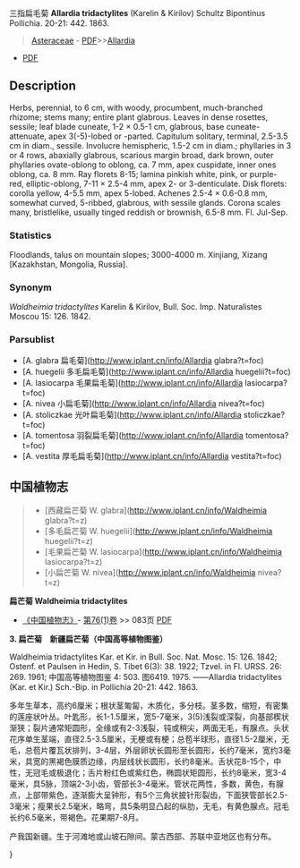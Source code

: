 三指扁毛菊 **Allardia tridactylites** (Karelin & Kirilov) Schultz Bipontinus Pollichia. 20-21: 442. 1863.

> [Asteraceae](http://www.iplant.cn/info/Asteraceae?t=foc) - [PDF](http://www.iplant.cn/foc/pdf/Asteraceae.pdf)>>[Allardia](http://www.iplant.cn/info/Allardia?t=foc)
 - [PDF](http://www.iplant.cn/foc/pdf/Allardia.pdf)

## Description

Herbs, perennial, to 6 cm, with woody, procumbent, much-branched rhizome; stems many; entire plant glabrous. Leaves in dense rosettes, sessile; leaf blade cuneate, 1-2 × 0.5-1 cm, glabrous, base cuneate-attenuate, apex 3(-5)-lobed or -parted. Capitulum solitary, terminal, 2.5-3.5 cm in diam., sessile. Involucre hemispheric, 1.5-2 cm in diam.; phyllaries in 3 or 4 rows, abaxially glabrous, scarious margin broad, dark brown, outer phyllaries ovate-oblong to oblong, ca. 7 mm, apex cuspidate, inner ones oblong, ca. 8 mm. Ray florets 8-15; lamina pinkish white, pink, or purple-red, elliptic-oblong, 7-11 × 2.5-4 mm, apex 2- or 3-denticulate. Disk florets: corolla yellow, 4-5.5 mm, apex 5-lobed. Achenes 2.5-4 × 0.6-0.8 mm, somewhat curved, 5-ribbed, glabrous, with sessile glands. Corona scales many, bristlelike, usually tinged reddish or brownish, 6.5-8 mm. Fl. Jul-Sep.

### Statistics
Floodlands, talus on mountain slopes; 3000-4000 m. Xinjiang, Xizang [Kazakhstan, Mongolia, Russia].

### Synonym
*Waldheimia tridactylites* Karelin & Kirilov, Bull. Soc. Imp. Naturalistes Moscou 15: 126. 1842.

### Parsublist

* [A.  glabra  扁毛菊](http://www.iplant.cn/info/Allardia glabra?t=foc)
* [A.  huegelii  多毛扁毛菊](http://www.iplant.cn/info/Allardia huegelii?t=foc)
* [A.  lasiocarpa  毛果扁毛菊](http://www.iplant.cn/info/Allardia lasiocarpa?t=foc)
* [A.  nivea  小扁毛菊](http://www.iplant.cn/info/Allardia nivea?t=foc)
* [A.  stoliczkae  光叶扁毛菊](http://www.iplant.cn/info/Allardia stoliczkae?t=foc)
* [A.  tomentosa  羽裂扁毛菊](http://www.iplant.cn/info/Allardia tomentosa?t=foc)
* [A.  vestita  厚毛扁毛菊](http://www.iplant.cn/info/Allardia vestita?t=foc)


## 中国植物志

> * [西藏扁芒菊  W.  glabra](http://www.iplant.cn/info/Waldheimia glabra?t=z)
> * [多毛扁芒菊  W.  huegelii](http://www.iplant.cn/info/Waldheimia huegelii?t=z)
> * [毛果扁芒菊  W.  lasiocarpa](http://www.iplant.cn/info/Waldheimia lasiocarpa?t=z)
> * [小扁芒菊  W.  nivea](http://www.iplant.cn/info/Waldheimia nivea?t=z)


**扁芒菊 Waldheimia tridactylites**

* [《中国植物志》](http://www.iplant.cn/frps)- [第76(1)卷](http://www.iplant.cn/frps/vol/76(1)) >> 083页 [PDF](http://www.iplant.cn/frps/pdf/76(1)/083a.PDF)


**3. 扁芒菊　新疆扁芒菊（中国高等植物图鉴）**

Waldheimia tridactylites Kar. et Kir. in Bull. Soc. Nat. Mosc. 15: 126. 1842; Ostenf. et Paulsen in Hedin, S. Tibet 6(3): 38. 1922; Tzvel. in Fl. URSS. 26: 269. 1961; 中国高等植物图鉴 4: 503. 图6419. 1975. ——Allardia tridactylites (Kar. et Kir.) Sch.-Bip. in Pollichia 20-21: 442. 1863.

多年生草本，高约6厘米；根状茎匍匐，木质化，多分枝。茎多数，缩短，有密集的莲座状叶丛。叶匙形，长1-1.5厘米，宽5-7毫米，3(5)浅裂或深裂，向基部楔状渐狭；裂片通常矩圆形，全缘或有2-3浅裂，钝或稍尖，两面无毛，有腺点。头状花序单生茎端，直径2.5-3.5厘米，无梗或有梗；总苞半球形，直径1.5-2厘米，无毛，总苞片覆瓦状排列，3-4层，外层卵状长圆形至长圆形，长约7毫米，宽约3毫米，具宽的黑褐色膜质边缘，内层线状长圆形，长约8毫米。舌状花8-15个，中性，无冠毛或极退化；舌片粉红色或紫红色，椭圆状矩圆形，长约8毫米，宽3-4毫米，具5脉，顶端2-3小齿，管部长3-4毫米。管状花两性，多数，黄色，有腺点，上部带紫色，逐渐膨大呈钟形，有5个三角状披针形裂齿，下面狭管部长2.5-3毫米；瘦果长2.5毫米，略弯，具5条明显凸起的纵肋，无毛，有黄色腺点。冠毛长约6.5毫米，带褐色。花果期7-8月。

产我国新疆。生于河滩地或山坡石隙间。蒙古西部、苏联中亚地区也有分布。

}